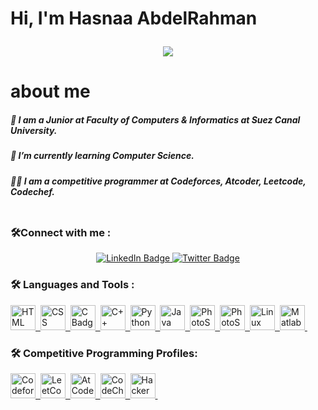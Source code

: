 ###
<div>
<h1>
  Hi, I'm Hasnaa AbdelRahman
  <p align="center">
  <a href="https://github.com/DenverCoder1/readme-typing-svg"><img src="https://readme-typing-svg.herokuapp.com?lines=Welcome+To+My+Github+Profile.;&center=true&width=500&height=50"></a>
</p>

</h1>
</div>

  <h1> about me </h1>
  <h5>🔭 I am a Junior at Faculty of Computers & Informatics at Suez Canal University.</h5>
<h5>🌱 I’m currently learning Computer Science.</h5>
<h5>👨‍💻 I am a competitive programmer at Codeforces, Atcoder, Leetcode, Codechef.</h5>
  </div>


  <div id="badges" align="center">
  <img src="https://komarev.com/ghpvc/?username=HAsNaaAbdelRahman&style=flat-square&color=blue" alt=""/>
</div>

### :hammer_and_wrench:Connect with me :

<div id="badges" align="center">
  <a href="https://www.linkedin.com/in/hasnaa-abdelrahman-567454216/">
    <img src="https://img.shields.io/badge/LinkedIn-blue?style=for-the-badge&logo=linkedin&logoColor=white" alt="LinkedIn Badge"/>
  </a>
  <a href="https://twitter.com/Hasnaa90853053">
    <img src="https://img.shields.io/badge/Twitter-blue?style=for-the-badge&logo=twitter&logoColor=white" alt="Twitter Badge"/>
  </a>
</div>


### :hammer_and_wrench: Languages and Tools :

<div>
     <a href="https://en.wikipedia.org/wiki/HTML">
  <img src="https://imgs.search.brave.com/s34yvtTY-xgNkvbX6Ir5tgmRbcOZkBSTGTDxAFLCLCM/rs:fit:1200:1200:1/g:ce/aHR0cHM6Ly9sb2dv/cy1kb3dubG9hZC5j/b20vd3AtY29udGVu/dC91cGxvYWRzLzIw/MTcvMDcvSFRNTDVf/YmFkZ2UucG5n" alt="HTML Badge" width="40" height="40"/>&nbsp;
  </a>
    <a href="https://en.wikipedia.org/wiki/CSS">
  <img src="https://imgs.search.brave.com/Wew3aSGfC4NNqRsh7-MEdi7VjQfBa3WHaWxbkAVnUe4/rs:fit:512:512:1/g:ce/aHR0cHM6Ly9jZG4x/Lmljb25maW5kZXIu/Y29tL2RhdGEvaWNv/bnMvbG9nb3R5cGVz/LzMyL2JhZGdlLWNz/cy0zLTUxMi5wbmc" alt="CSS Badge" width="40" height="40"/>&nbsp;
  </a>
    <a href="https://www.cprogramming.com/">
  <img src="https://simpleicons.org/icons/c.svg"  alt="C Badge" width="40" height="40"/>&nbsp;
  </a>

  <a href="https://devdocs.io/cpp/">
  <img src="https://simpleicons.org/icons/cplusplus.svg" alt="C++ Badge" width="40" height="40"/>&nbsp;
  </a>
   <a href="https://www.python.org/">
  <img src="https://cdn-icons-png.flaticon.com/512/5968/5968350.png" alt="Python Badge" width="40" height="40"/>&nbsp;
  </a>
   <a href="https://www.java.com/en/">
  <img src="https://cdn-icons-png.flaticon.com/512/5968/5968282.png" alt="Java Badge" width="40" height="40"/>&nbsp;
  </a>
   </a>
   <a href="https://www.adobe.com/products/photoshop.html?promoid=RBS7NL7F&mv=other">
  <img src="https://upload.wikimedia.org/wikipedia/commons/thumb/a/af/Adobe_Photoshop_CC_icon.svg/2101px-Adobe_Photoshop_CC_icon.svg.png" alt="PhotoShop Badge" width="40" height="40"/>&nbsp;
  </a>
    <a href="https://www.adobe.com/products/Illustrator.html?promoid=RBS7NL7F&mv=other">
  <img src="https://upload.wikimedia.org/wikipedia/commons/thumb/f/fb/Adobe_Illustrator_CC_icon.svg/1051px-Adobe_Illustrator_CC_icon.svg.png" alt="PhotoShop Badge" width="40" height="40"/>&nbsp;
  </a>

   <a href="https://www.linux.org/">
  <img src="https://simpleicons.org/icons/linux.svg" alt="Linux Badge" width="40" height="40"/>&nbsp;
  </a>
  
  
   <a href="https://www.mathworks.com/products/matlab.html">
  <img src="https://imgs.search.brave.com/y5828Si1ug6JZ0uD6RU8vWiipdTWaSmh3fVwr_Nf6YM/rs:fit:895:800:1/g:ce/aHR0cHM6Ly93d3cu/cGluY2xpcGFydC5j/b20vcGljZGlyL2Jp/Zy8zOC0zODkyNDRf/NDEtMjgtamFudWFy/eS0yMDE3LW1hdGxh/Yi1sb2dvLXRyYW5z/cGFyZW50LWNsaXBh/cnQucG5n" alt="Matlab Badge" width="40" height="40"/>&nbsp;
  </a>
  

  
</div>

### :hammer_and_wrench:  Competitive Programming Profiles:

<div id="badges">
  <a href="https://codeforces.com/profile/...HAsNaa....">
    <img src="https://cdn.iconscout.com/icon/free/png-256/code-forces-3628695-3029920.png" alt="Codeforces Badge" width="40" height="40"/>&nbsp;
  </a>
    <a href="https://leetcode.com/HAsNaa-/">
    <img src="https://upload.wikimedia.org/wikipedia/commons/8/8e/LeetCode_Logo_1.png" alt="LeetCode Badge" width="40" height="40"/>&nbsp;
      
  </a>
      <a href="https://atcoder.jp/users/HAsNaa_">
    <img src="https://user-images.githubusercontent.com/63050133/151978916-3b2ea906-152e-4e09-b2ed-250c08498b6d.png" alt="AtCoder Badge" width="40" height="40"/>&nbsp;
      
  </a>
   </a>
      <a href="https://www.codechef.com/users/hasnaa123">
    <img src="https://gitgud.io/uploads/-/system/group/avatar/12294/cc.png" alt="CodeChef Badge" width="40" height="40"/>&nbsp;
      
  </a>
     </a>
      <a href="https://www.hackerrank.com/dhasnaa70?hr_r=1">
    <img src="https://upload.wikimedia.org/wikipedia/commons/thumb/4/40/HackerRank_Icon-1000px.png/480px-HackerRank_Icon-1000px.png" alt="HackerRank Badge" width="40" height="40"/>&nbsp;
      
  </a>
</div>

<!--
**HAsNaaAbdelRahman/HAsNaaAbdelRahman** is a ✨ _special_ ✨ repository because its `README.md` (this file) appears on your GitHub profile.

Here are some ideas to get you started:


- 👯 I’m looking to collaborate on ...
- 🤔 I’m looking for help with ...
- 💬 Ask me about ...
- 📫 How to reach me: ...
- 😄 Pronouns: ...
- ⚡ Fun fact: ...
- 🔭 I’m currently Studying on Faculty of Computers & Informatics at Suez Canal University.
- 🌱 I’m currently learning algorithms
-->







